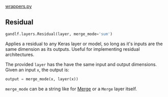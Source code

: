 [wrappers.py](https://github.com/codekansas/gandlf/blob/master/gandlf/layers/wrappers.py)

## Residual

````python
gandlf.layers.Residual(layer, merge_mode='sum')
````

Applies a residual to any Keras layer or model, so long as it's inputs are the same dimension as its outputs. Useful for implementing residual architectures.

The provided `layer` has the have the same input and output dimensions. Given an input `x`, the output is:

````python
output = merge_mode(x, layer(x))
````

`merge_mode` can be a string like for [Merge](https://keras.io/layers/core/#merge) or a `Merge` layer itself.

